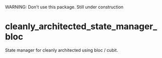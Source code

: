 WARNING: Don't use this package. Still under construction

# cleanly_architected_state_manager_bloc

State manager for cleanly architected using bloc / cubit.